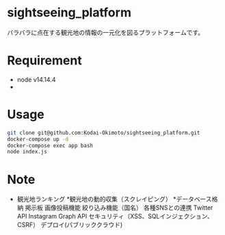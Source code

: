 # sightseeing_platform
バラバラに点在する観光地の情報の一元化を図るプラットフォームです。

# Requirement
* node v14.14.4
*  
# Usage
```bash
git clone git@github.com:Kodai-Okimoto/sightseeing_platform.git
docker-compose up -d
docker-compose exec app bash
node index.js
```
# Note
- 観光地ランキング
*観光地の動的収集（スクレイピング）
*データベース格納
掲示板
画像投稿機能
絞り込み機能（国名）
各種SNSとの連携
Twitter API
Instagram Graph API
セキュリティ（XSS、SQLインジェクション、CSRF）
デプロイ(パブリッククラウド)

